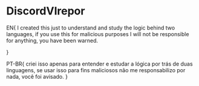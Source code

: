 # DiscordVIrepor
EN{
I created this just to understand and study the logic behind two languages, if you use this for malicious purposes I will not be responsible for anything, you have been warned.

}

PT-BR{
criei isso apenas para entender e estudar a lógica por trás de duas linguagens, se usar isso para fins maliciosos não me responsabilizo por nada, você foi avisado.
}
